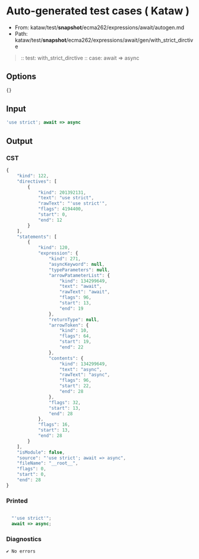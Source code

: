 # Auto-generated test cases ( Kataw )
- From: kataw/test/__snapshot__/ecma262/expressions/await/autogen.md
- Path: kataw/test/__snapshot__/ecma262/expressions/await/gen/with_strict_dirctive
> :: test: with_strict_dirctive
> :: case: await => async
## Options

`````js
{}
`````
## Input

`````js
'use strict'; await => async
`````
## Output

### CST

```javascript
{
    "kind": 122,
    "directives": [
        {
            "kind": 201392131,
            "text": "use strict",
            "rawText": "'use strict'",
            "flags": 4194400,
            "start": 0,
            "end": 12
        }
    ],
    "statements": [
        {
            "kind": 120,
            "expression": {
                "kind": 271,
                "asyncKeyword": null,
                "typeParameters": null,
                "arrowPatameterList": {
                    "kind": 134299649,
                    "text": "await",
                    "rawText": "await",
                    "flags": 96,
                    "start": 13,
                    "end": 19
                },
                "returnType": null,
                "arrowToken": {
                    "kind": 10,
                    "flags": 64,
                    "start": 19,
                    "end": 22
                },
                "contents": {
                    "kind": 134299649,
                    "text": "async",
                    "rawText": "async",
                    "flags": 96,
                    "start": 22,
                    "end": 28
                },
                "flags": 32,
                "start": 13,
                "end": 28
            },
            "flags": 16,
            "start": 13,
            "end": 28
        }
    ],
    "isModule": false,
    "source": "'use strict'; await => async",
    "fileName": "__root__",
    "flags": 0,
    "start": 0,
    "end": 28
}
```

### Printed

```javascript

  "'use strict'";
  await => async;

```

### Diagnostics

```javascript
✔ No errors
```

